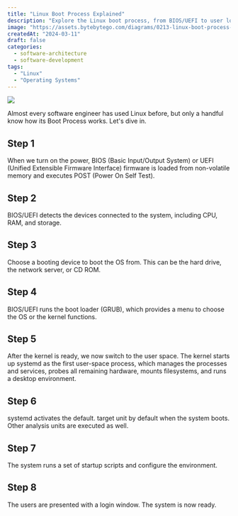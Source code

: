 ```yaml
---
title: "Linux Boot Process Explained"
description: "Explore the Linux boot process, from BIOS/UEFI to user login."
image: "https://assets.bytebytego.com/diagrams/0213-linux-boot-process-explained.png"
createdAt: "2024-03-11"
draft: false
categories:
  - software-architecture
  - software-development
tags:
  - "Linux"
  - "Operating Systems"
---
```


![](https://assets.bytebytego.com/diagrams/0213-linux-boot-process-explained.png)

Almost every software engineer has used Linux before, but only a handful know how its Boot Process works. Let's dive in.

## Step 1

When we turn on the power, BIOS (Basic Input/Output System) or UEFI (Unified Extensible Firmware Interface) firmware is loaded from non-volatile memory and executes POST (Power On Self Test).

## Step 2

BIOS/UEFI detects the devices connected to the system, including CPU, RAM, and storage.

## Step 3

Choose a booting device to boot the OS from. This can be the hard drive, the network server, or CD ROM.

## Step 4

BIOS/UEFI runs the boot loader (GRUB), which provides a menu to choose the OS or the kernel functions.

## Step 5

After the kernel is ready, we now switch to the user space. The kernel starts up systemd as the first user-space process, which manages the processes and services, probes all remaining hardware, mounts filesystems, and runs a desktop environment.

## Step 6

systemd activates the default. target unit by default when the system boots. Other analysis units are executed as well.

## Step 7

The system runs a set of startup scripts and configure the environment.

## Step 8

The users are presented with a login window. The system is now ready.
